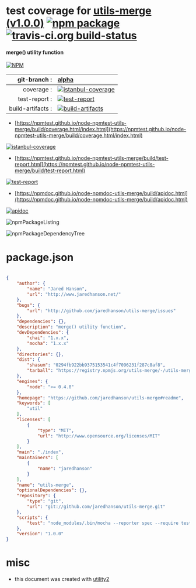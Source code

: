# test coverage for  [utils-merge (v1.0.0)](https://github.com/jaredhanson/utils-merge#readme)  [![npm package](https://img.shields.io/npm/v/npmtest-utils-merge.svg?style=flat-square)](https://www.npmjs.org/package/npmtest-utils-merge) [![travis-ci.org build-status](https://api.travis-ci.org/npmtest/node-npmtest-utils-merge.svg)](https://travis-ci.org/npmtest/node-npmtest-utils-merge)
#### merge() utility function

[![NPM](https://nodei.co/npm/utils-merge.png?downloads=true&downloadRank=true&stars=true)](https://www.npmjs.com/package/utils-merge)

| git-branch : | [alpha](https://github.com/npmtest/node-npmtest-utils-merge/tree/alpha)|
|--:|:--|
| coverage : | [![istanbul-coverage](https://npmtest.github.io/node-npmtest-utils-merge/build/coverage.badge.svg)](https://npmtest.github.io/node-npmtest-utils-merge/build/coverage.html/index.html)|
| test-report : | [![test-report](https://npmtest.github.io/node-npmtest-utils-merge/build/test-report.badge.svg)](https://npmtest.github.io/node-npmtest-utils-merge/build/test-report.html)|
| build-artifacts : | [![build-artifacts](https://npmtest.github.io/node-npmtest-utils-merge/glyphicons_144_folder_open.png)](https://github.com/npmtest/node-npmtest-utils-merge/tree/gh-pages/build)|

- [https://npmtest.github.io/node-npmtest-utils-merge/build/coverage.html/index.html](https://npmtest.github.io/node-npmtest-utils-merge/build/coverage.html/index.html)

[![istanbul-coverage](https://npmtest.github.io/node-npmtest-utils-merge/build/screenCapture.buildCi.browser.%252Ftmp%252Fbuild%252Fcoverage.lib.html.png)](https://npmtest.github.io/node-npmtest-utils-merge/build/coverage.html/index.html)

- [https://npmtest.github.io/node-npmtest-utils-merge/build/test-report.html](https://npmtest.github.io/node-npmtest-utils-merge/build/test-report.html)

[![test-report](https://npmtest.github.io/node-npmtest-utils-merge/build/screenCapture.buildCi.browser.%252Ftmp%252Fbuild%252Ftest-report.html.png)](https://npmtest.github.io/node-npmtest-utils-merge/build/test-report.html)

- [https://npmdoc.github.io/node-npmdoc-utils-merge/build/apidoc.html](https://npmdoc.github.io/node-npmdoc-utils-merge/build/apidoc.html)

[![apidoc](https://npmdoc.github.io/node-npmdoc-utils-merge/build/screenCapture.buildCi.browser.%252Ftmp%252Fbuild%252Fapidoc.html.png)](https://npmdoc.github.io/node-npmdoc-utils-merge/build/apidoc.html)

![npmPackageListing](https://npmtest.github.io/node-npmtest-utils-merge/build/screenCapture.npmPackageListing.svg)

![npmPackageDependencyTree](https://npmtest.github.io/node-npmtest-utils-merge/build/screenCapture.npmPackageDependencyTree.svg)



# package.json

```json

{
    "author": {
        "name": "Jared Hanson",
        "url": "http://www.jaredhanson.net/"
    },
    "bugs": {
        "url": "http://github.com/jaredhanson/utils-merge/issues"
    },
    "dependencies": {},
    "description": "merge() utility function",
    "devDependencies": {
        "chai": "1.x.x",
        "mocha": "1.x.x"
    },
    "directories": {},
    "dist": {
        "shasum": "0294fb922bb9375153541c4f7096231f287c8af8",
        "tarball": "https://registry.npmjs.org/utils-merge/-/utils-merge-1.0.0.tgz"
    },
    "engines": {
        "node": ">= 0.4.0"
    },
    "homepage": "https://github.com/jaredhanson/utils-merge#readme",
    "keywords": [
        "util"
    ],
    "licenses": [
        {
            "type": "MIT",
            "url": "http://www.opensource.org/licenses/MIT"
        }
    ],
    "main": "./index",
    "maintainers": [
        {
            "name": "jaredhanson"
        }
    ],
    "name": "utils-merge",
    "optionalDependencies": {},
    "repository": {
        "type": "git",
        "url": "git://github.com/jaredhanson/utils-merge.git"
    },
    "scripts": {
        "test": "node_modules/.bin/mocha --reporter spec --require test/bootstrap/node test/*.test.js"
    },
    "version": "1.0.0"
}
```



# misc
- this document was created with [utility2](https://github.com/kaizhu256/node-utility2)
